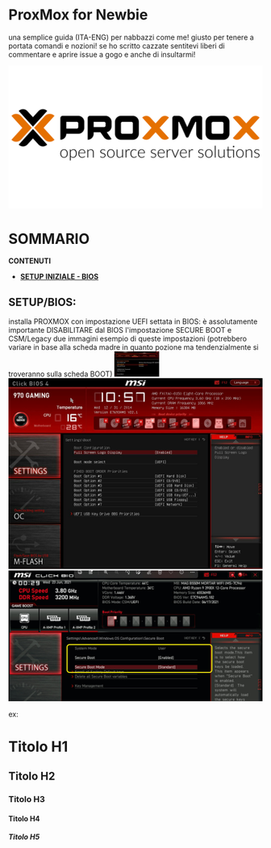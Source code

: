 # ProxMox for Newbie
 una semplice guida (ITA-ENG) per nabbazzi come me! giusto per tenere  a portata comandi e nozioni! se ho scritto cazzate sentitevi liberi di commentare e aprire issue a gogo e anche di insultarmi!

![logo](./images/proxmoxlogo.webp)

# SOMMARIO
**CONTENUTI**

- [**SETUP INIZIALE - BIOS**](#setupbios)


## SETUP/BIOS:
installa PROXMOX con impostazione UEFI settata in BIOS:
è assolutamente importante DISABILITARE  dal BIOS l'impostazione SECURE BOOT e CSM/Legacy
due immagini esempio di queste impostazioni (potrebbero variare in base alla scheda madre in quanto pozione ma tendenzialmente si troveranno sulla scheda BOOT)
 <img src="./images/CSM.png" alt="CSM" height="50">
![UEFI](./images/UEFI.jpg)
![SecureBoot](./images/SecureBoot.jpg)











ex:
# Titolo H1
## Titolo H2
### Titolo H3
#### Titolo H4
##### Titolo H5
